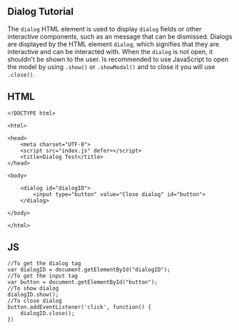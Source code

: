 ## Dialog Tutorial

The ```dialog``` HTML element is used to display ```dialog``` fields or other interactive components, such as an message that can be dismissed. Dialogs are displayed by the HTML element ```dialog```, which signifies that they are interactive and can be interacted with. When the ```dialog``` is not open, it shouldn't be shown to the user. Is recommended to use JavaScript to open the model by using ```.show()``` or ```.showModal()``` and to close it you will use ```.close()```.

## HTML

```
<!DOCTYPE html>

<html>

<head>
    <meta charset="UTF-8">
    <script src="index.js" defer></script>
    <title>Dialog Test</title>
</head>

<body>

    <dialog id="dialogID">
        <input type="button" value="Close dialog" id="button">
    </dialog>

</body>

</html>
```


## JS

```
//To get the dialog tag
var dialogID = document.getElementById("dialogID");
//To get the input tag
var button = document.getElementById("button");
//To show dialog
dialogID.show();
//To close dialog
button.addEventListener('click', function() {
    dialogID.close();
})
```